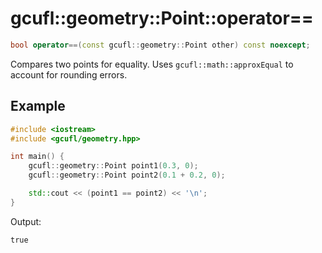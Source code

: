 # gcufl::geometry::Point::operator==
```cpp
bool operator==(const gcufl::geometry::Point other) const noexcept;
```
Compares two points for equality. Uses `gcufl::math::approxEqual` to account for rounding errors.
## Example
```cpp
#include <iostream>
#include <gcufl/geometry.hpp>

int main() {
	gcufl::geometry::Point point1(0.3, 0);
	gcufl::geometry::Point point2(0.1 + 0.2, 0);

	std::cout << (point1 == point2) << '\n';
}
```
Output:
```
true
```
